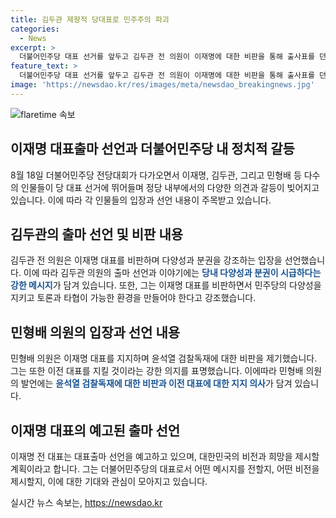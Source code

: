 ```yaml
---
title: 김두관 제왕적 당대표로 민주주의 파괴
categories:
  - News
excerpt: >
  더불어민주당 대표 선거를 앞두고 김두관 전 의원이 이재명에 대한 비판을 통해 출사표를 던졌다. 김 전 의원은 민주당 내 다양성과 분권을 강조하며 이재명 일극 체제에 대항하고자 하는 의지를 나타냈다. 이에 반해 이재명은 10일에 대표로 출마선언할 예정이며, 강성 친명으로 분류되는 민형배 의원도 최고위원 출마를 선언했다. 이들의 출마 선언으로 인해 민주당 내부 정치적 경쟁이 점차 고조되고 있는 상황이다.
feature_text: >
  더불어민주당 대표 선거를 앞두고 김두관 전 의원이 이재명에 대한 비판을 통해 출사표를 던졌다. 김 전 의원은 민주당 내 다양성과 분권을 강조하며 이재명 일극 체제에 대항하고자 하는 의지를 나타냈다. 이에 반해 이재명은 10일에 대표로 출마선언할 예정이며, 강성 친명으로 분류되는 민형배 의원도 최고위원 출마를 선언했다. 이들의 출마 선언으로 인해 민주당 내부 정치적 경쟁이 점차 고조되고 있는 상황이다.
image: 'https://newsdao.kr/res/images/meta/newsdao_breakingnews.jpg'
---
```


<p><img src="https://newsdao.kr/res/images/meta/newsdao_breakingnews.jpg" alt="flaretime 속보" /></p>

<h2 data-ke-size="size26">이재명 대표출마 선언과 더불어민주당 내 정치적 갈등</h2>

<p data-ke-size="size16">8월 18일 더불어민주당 전당대회가 다가오면서 이재명, 김두관, 그리고 민형배 등 다수의 인물들이 당 대표 선거에 뛰어들며 정당 내부에서의 다양한 의견과 갈등이 빚어지고 있습니다. 이에 따라 각 인물들의 입장과 선언 내용이 주목받고 있습니다.</p>

<h2 data-ke-size="size24">김두관의 출마 선언 및 비판 내용</h2>

<p data-ke-size="size16">김두관 전 의원은 이재명 대표를 비판하며 다양성과 분권을 강조하는 입장을 선언했습니다. 이에 따라 김두관 의원의 출마 선언과 이야기에는 <b><span style="color: #1a5490;">당내 다양성과 분권이 시급하다는 강한 메시지</span></b>가 담겨 있습니다. 또한, 그는 이재명 대표를 비판하면서 민주당의 다양성을 지키고 토론과 타협이 가능한 환경을 만들어야 한다고 강조했습니다.</p>

<h2 data-ke-size="size24">민형배 의원의 입장과 선언 내용</h2>

<p data-ke-size="size16">민형배 의원은 이재명 대표를 지지하며 윤석열 검찰독재에 대한 비판을 제기했습니다. 그는 또한 이전 대표를 지킬 것이라는 강한 의지를 표명했습니다. 이에따라 민형배 의원의 발언에는 <b><span style="color: #1a5490;">윤석열 검찰독재에 대한 비판과 이전 대표에 대한 지지 의사</span></b>가 담겨 있습니다.</p>

<h2 data-ke-size="size24">이재명 대표의 예고된 출마 선언</h2>

<p data-ke-size="size16">이재명 전 대표는 대표출마 선언을 예고하고 있으며, 대한민국의 비전과 희망을 제시할 계획이라고 합니다. 그는 더불어민주당의 대표로서 어떤 메시지를 전할지, 어떤 비전을 제시할지, 이에 대한 기대와 관심이 모아지고 있습니다.</p>
실시간 뉴스 속보는, <a href="https://newsdao.kr" rel="dofollow">https://newsdao.kr</a>


